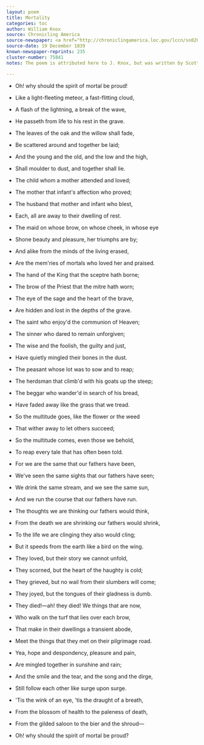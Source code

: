```yaml
---
layout: poem
title: Mortality
categories: toc
author: William Knox
source: Chronicling America
source-newspaper: <a href="http://chroniclingamerica.loc.gov/lccn/sn82015015/1839-12-19/ed-1/seq-2/print/image_600x600_from_101%2C389_to_1049%2C3534/" target="_blank"><em>The Madisonian</em></a> (Washington, DC)
source-date: 19 December 1839
known-newspaper-reprints: 235
cluster-number: 75841
notes: The poem is attributed here to J. Knox, but was written by Scottish poet William Knox and first published in his 1824 book <em>Songs of Israel</em>. The poem was most widely reprinted under the title "O! Why Should the Spirit of Mortal Be Proud!" (the poem's first line) after the assassination of President Abraham Lincoln. It was purported to be one of Lincoln's favorite poems, which he would often recite from memory, and the poem's reflections on mortality resonated with the national mood of mourning at the time.  

---
```


- Oh! why should the spirit of mortal be proud!
- Like a light-fleeting meteor, a fast-flitting cloud,
- A flash of the lightning, a break of the wave,
- He passeth from life to his rest in the grave.


- The leaves of the oak and the willow shall fade,
- Be scattered around and together be laid;
- And the young and the old, and the low and the high,
- Shall moulder to dust, and together shall lie.


- The child whom a mother attended and loved;
- The mother that infant's affection who proved;
- The husband that mother and infant who blest,
- Each, all are away to their dwelling of rest.


- The maid on whose brow, on whose cheek, in whose eye
- Shone beauty and pleasure, her triumphs are by;
- And alike from the minds of the living erased,
- Are the mem'ries of mortals who loved her and praised.


- The hand of the King that the sceptre hath borne;
- The brow of the Priest that the mitre hath worn;
- The eye of the sage and the heart of the brave,
- Are hidden and lost in the depths of the grave.


- The saint who enjoy'd the communion of Heaven;
- The sinner who dared to remain unforgiven;
- The wise and the foolish, the guilty and just,
- Have quietly mingled their bones in the dust.


- The peasant whose lot was to sow and to reap;
- The herdsman that climb'd with his goats up the steep;
- The beggar who wander'd in search of his bread,
- Have faded away like the grass that we tread.


- So the multitude goes, like the flower or the weed
- That wither away to let others succeed;
- So the multitude comes, even those we behold,
- To reap every tale that has often been told.


- For we are the same that our fathers have been,
- We've seen the same sights that our fathers have seen;
- We drink the same stream, and we see the same sun,
- And we run the course that our fathers have run.


- The thoughts we are thinking our fathers would think,
- From the death we are shrinking our fathers would shrink,
- To the life we are clinging they also would cling;
- But it speeds from the earth like a bird on the wing.


- They loved, but their story we cannot unfold,
- They scorned, but the heart of the haughty is cold;
- They grieved, but no wail from their slumbers will come;
- They joyed, but the tongues of their gladness is dumb.


- They died!—ah! they died! We things that are now,
- Who walk on the turf that lies over each brow,
- That make in their dwellings a transient abode,
- Meet the things that they met on their pilgrimage road.


- Yea, hope and despondency, pleasure and pain,
- Are mingled together in sunshine and rain;
- And the smile and the tear, and the song and the dirge,
- Still follow each other like surge upon surge.


- 'Tis the wink of an eye, 'tis the draught of a breath,
- From the blossom of health to the paleness of death,
- From the gilded saloon to the bier and the shroud—
- Oh! why should the spirit of mortal be proud?
<br>

